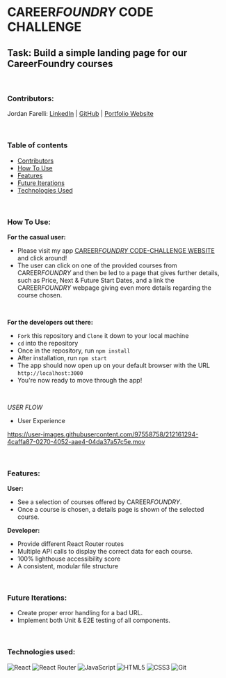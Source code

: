 # CAREER*FOUNDRY* CODE CHALLENGE

## Task: Build a simple landing page for our CareerFoundry courses

<br>

### Contributors: <a name="contributors"></a>

Jordan Farelli: [LinkedIn](https://www.linkedin.com/in/jordan-farelli/) | [GitHub](https://github.com/jfarelli) | [Portfolio Website](https://portfolio-jfarelli.vercel.app/)

<br>

### Table of contents
* [Contributors](#contributors)
* [How To Use](#how)
* [Features](#features)
* [Future Iterations](#future)
* [Technologies Used](#tech)

<br>

### How To Use: <a name="how"></a>

**For the casual user:**
* Please visit my app [CAREER*FOUNDRY* CODE-CHALLENGE WEBSITE](https://wow-factor.vercel.app/) and click around!
* The user can click on one of the provided courses from CAREER*FOUNDRY* and then be led to a page that gives further details, such as Price, Next & Future Start Dates, and a link the CAREER*FOUNDRY* webpage giving even more details regarding the course chosen.

<br>

**For the developers out there:**
* `Fork` this repository and `Clone` it down to your local machine
* `cd` into the repository
* Once in the repository, run `npm install`
* After installation, run `npm start`
* The app should now open up on your default browser with the URL `http://localhost:3000`
* You're now ready to move through the app!

<br>

*USER FLOW*
* User Experience

https://user-images.githubusercontent.com/97558758/212161294-4caffa87-0270-4052-aae4-04da37a57c5e.mov

<br>

### Features: <a name="features"></a>
**User:**
* See a selection of courses offered by CAREER*FOUNDRY*.
* Once a course is chosen, a details page is shown of the selected course.

**Developer:**
* Provide different React Router routes
* Multiple API calls to display the correct data for each course.
* 100% lighthouse accessibility score
* A consistent, modular file structure

<br>

### Future Iterations: <a name="future"></a>
* Create proper error handling for a bad URL.
* Implement both Unit & E2E testing of all components.

<br>

### Technologies used:<br><a name="tech"></a>
![React](https://img.shields.io/badge/react-%2320232a.svg?style=for-the-badge&logo=react&logoColor=%2361DAFB)
![React Router](https://img.shields.io/badge/React_Router-CA4245?style=for-the-badge&logo=react-router&logoColor=white)
![JavaScript](https://img.shields.io/badge/javascript-%23323330.svg?style=for-the-badge&logo=javascript&logoColor=%23F7DF1E)
![HTML5](https://img.shields.io/badge/html5-%23E34F26.svg?style=for-the-badge&logo=html5&logoColor=white)
![CSS3](https://img.shields.io/badge/css3-%231572B6.svg?style=for-the-badge&logo=css3&logoColor=white)
![Git](https://img.shields.io/badge/git-%23F05033.svg?style=for-the-badge&logo=git&logoColor=white)

<br>
